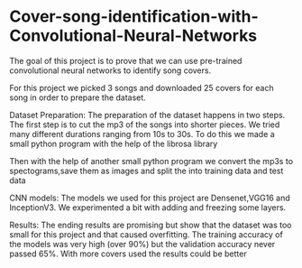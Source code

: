 # Cover-song-identification-with-Convolutional-Neural-Networks 
The goal of this project is to prove that we can use pre-trained convolutional neural networks to identify song covers.

For this project we picked 3 songs and downloaded 25 covers for each song in order to prepare the dataset. 

Dataset Preparation: 
The preparation of the dataset happens in two steps. The first step is to cut the mp3 of the songs into shorter pieces. We tried many different durations ranging from 10s to 30s. To do this we made a small python program with the help of the librosa library

Then with the help of another small python program we convert the mp3s to spectograms,save them as images and split the into training data and test data

CNN models:
The models we used for this project are Densenet,VGG16 and InceptionV3. We experimented a bit with adding and freezing some layers.

Results:
The ending results are promising but show that the dataset was too small for this project and that caused overfitting. The training accuracy of the models was very high (over 90%) but the validation accuracy never passed 65%. With more covers used the results could be better
